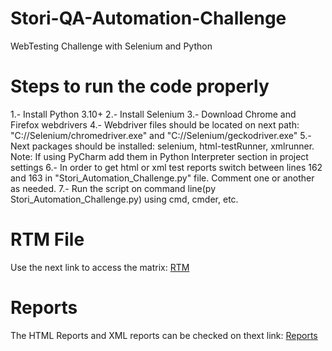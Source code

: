 # Stori-QA-Automation-Challenge
WebTesting Challenge with Selenium and Python

# Steps to run the code properly
1.- Install Python 3.10+
2.- Install Selenium
3.- Download Chrome and Firefox webdrivers
4.- Webdriver files should be located on next path: "C://Selenium/chromedriver.exe" and "C://Selenium/geckodriver.exe"
5.- Next packages should be installed: selenium, html-testRunner, xmlrunner. Note: If using PyCharm add them in Python Interpreter section in project settings
6.- In order to get html or xml test reports switch between lines 162 and 163 in "Stori_Automation_Challenge.py" file. Comment one or another as needed.
7.- Run the script on command line(py Stori_Automation_Challenge.py) using cmd, cmder, etc.

# RTM File
Use the next link to access the matrix: [RTM](https://github.com/Javhierr/Stori-QA-Automation-Challenge/tree/master/RTM)

# Reports
The HTML Reports and XML reports can be checked on thext link: [Reports](https://github.com/Javhierr/Stori-QA-Automation-Challenge/tree/master/Report)
